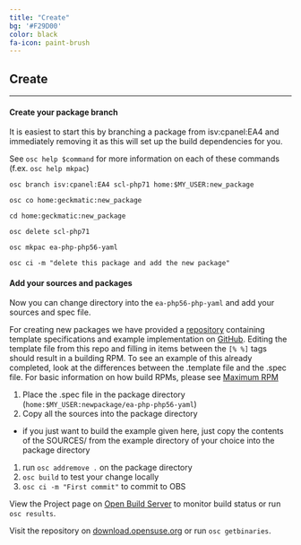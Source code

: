 ```yaml
---
title: "Create"
bg: '#F29D00'
color: black
fa-icon: paint-brush
---
```


## Create

-------------------------

#### Create your package branch

It is easiest to start this by branching a package from isv:cpanel:EA4 and immediately removing it as this will set up the build dependencies for you.

See `osc help $command` for more information on each of these commands (f.ex. `osc help mkpac`)

`osc branch isv:cpanel:EA4 scl-php71 home:$MY_USER:new_package`

`osc co home:geckmatic:new_package`

`cd home:geckmatic:new_package`

`osc delete scl-php71` 

`osc mkpac ea-php-php56-yaml`

`osc ci -m "delete this package and add the new package"`

#### Add your sources and packages
Now you can change directory into the `ea-php56-php-yaml` and add your sources and spec file.

For creating new packages we have provided a [repository](https://github.com/CpanelInc/ea4-example-specs) containing template specifications and example implementation on [GitHub](https://github.com/CpanelInc/ea4-example-specs). Editing the template file from this repo and filling in items between the `[% %]` tags should result in a building RPM. To see an example of this already completed, look at the differences between the .template file and the .spec file. For basic information on how build RPMs, please see [Maximum RPM](http://www.rpm.org/max-rpm/)

1. Place the .spec file in the package directory (`home:$MY_USER:newpackage/ea-php-php56-yaml`)
2. Copy all the sources into the package directory 
  * if you just want to build the example given here, just copy the contents of the SOURCES/ from the example directory of your choice into the package directory
1. run `osc addremove .` on the package directory
2. `osc build` to test your change locally
3. `osc ci -m "First commit"` to commit to OBS

View the Project page on [Open Build Server](https://build.opensuse.org) to monitor build status or run `osc results`.

Visit the repository on [download.opensuse.org](http://download.opensuse.org/repositories/) or run `osc getbinaries`.